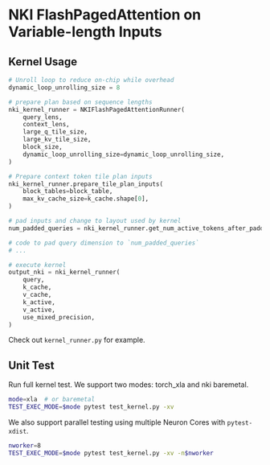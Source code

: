 NKI FlashPagedAttention on Variable-length Inputs
======================================

## Kernel Usage
```python
# Unroll loop to reduce on-chip while overhead
dynamic_loop_unrolling_size = 8

# prepare plan based on sequence lengths
nki_kernel_runner = NKIFlashPagedAttentionRunner(
    query_lens,
    context_lens,
    large_q_tile_size,
    large_kv_tile_size,
    block_size,
    dynamic_loop_unrolling_size=dynamic_loop_unrolling_size,
)

# Prepare context token tile plan inputs
nki_kernel_runner.prepare_tile_plan_inputs(
    block_tables=block_table,
    max_kv_cache_size=k_cache.shape[0],
)

# pad inputs and change to layout used by kernel
num_padded_queries = nki_kernel_runner.get_num_active_tokens_after_padding()

# code to pad query dimension to `num_padded_queries`
# ...

# execute kernel
output_nki = nki_kernel_runner(
    query,
    k_cache,
    v_cache,
    k_active,
    v_active,
    use_mixed_precision,
)
```

Check out `kernel_runner.py` for example.


## Unit Test
Run full kernel test. We support two modes: torch_xla and nki baremetal.
```bash
mode=xla  # or baremetal
TEST_EXEC_MODE=$mode pytest test_kernel.py -xv
```

We also support parallel testing using multiple Neuron Cores with `pytest-xdist`.
```bash
nworker=8
TEST_EXEC_MODE=$mode pytest test_kernel.py -xv -n$nworker
```